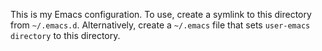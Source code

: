 This is my Emacs configuration. To use, create a symlink to this directory from
`~/.emacs.d`. Alternatively, create a `~/.emacs` file that sets `user-emacs
directory` to this directory.
